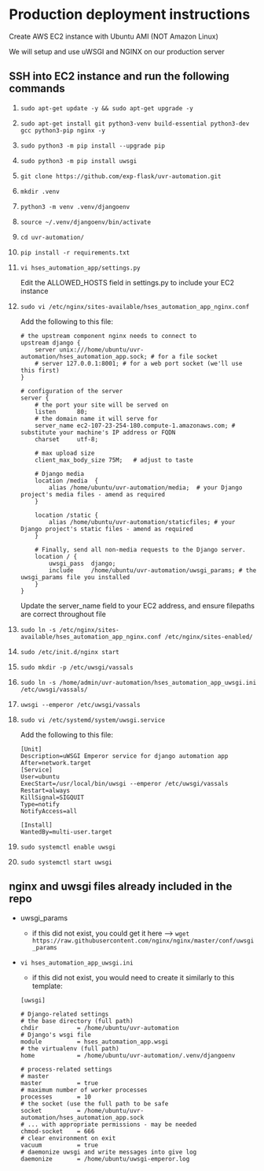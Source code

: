 # Production deployment instructions
Create AWS EC2 instance with Ubuntu AMI (NOT Amazon Linux)

We will setup and use uWSGI and NGINX on our production server

## SSH into EC2 instance and run the following commands

1. `sudo apt-get update -y && sudo apt-get upgrade -y`
1. `sudo apt-get install git python3-venv build-essential python3-dev gcc python3-pip nginx -y`
1. `sudo python3 -m pip install --upgrade pip`
1. `sudo python3 -m pip install uwsgi`
1. `git clone https://github.com/exp-flask/uvr-automation.git`

1. `mkdir .venv`
1. `python3 -m venv .venv/djangoenv`
1. `source ~/.venv/djangoenv/bin/activate`

1. `cd uvr-automation/`
1. `pip install -r requirements.txt`
1. `vi hses_automation_app/settings.py`

    Edit the ALLOWED_HOSTS field in settings.py to include your EC2 instance

1. `sudo vi /etc/nginx/sites-available/hses_automation_app_nginx.conf`

    Add the following to this file:
    ```
    # the upstream component nginx needs to connect to
    upstream django {
        server unix:///home/ubuntu/uvr-automation/hses_automation_app.sock; # for a file socket
        # server 127.0.0.1:8001; # for a web port socket (we'll use this first)
    }

    # configuration of the server
    server {
        # the port your site will be served on
        listen      80;
        # the domain name it will serve for
        server_name ec2-107-23-254-180.compute-1.amazonaws.com; # substitute your machine's IP address or FQDN
        charset     utf-8;

        # max upload size
        client_max_body_size 75M;   # adjust to taste

        # Django media
        location /media  {
            alias /home/ubuntu/uvr-automation/media;  # your Django project's media files - amend as required
        }

        location /static {
            alias /home/ubuntu/uvr-automation/staticfiles; # your Django project's static files - amend as required
        }

        # Finally, send all non-media requests to the Django server.
        location / {
            uwsgi_pass  django;
            include     /home/ubuntu/uvr-automation/uwsgi_params; # the uwsgi_params file you installed
        }
    }
    ```
    Update the server_name field to your EC2 address, and ensure filepaths are correct throughout file
1. `sudo ln -s /etc/nginx/sites-available/hses_automation_app_nginx.conf /etc/nginx/sites-enabled/`
1. `sudo /etc/init.d/nginx start`

1. `sudo mkdir -p /etc/uwsgi/vassals`
1. `sudo ln -s /home/admin/uvr-automation/hses_automation_app_uwsgi.ini /etc/uwsgi/vassals/`
1. `uwsgi --emperor /etc/uwsgi/vassals`

1. `sudo vi /etc/systemd/system/uwsgi.service`

    Add the following to this file:
    ```
    [Unit]
    Description=uWSGI Emperor service for django automation app
    After=network.target
    [Service]
    User=ubuntu
    ExecStart=/usr/local/bin/uwsgi --emperor /etc/uwsgi/vassals
    Restart=always
    KillSignal=SIGQUIT
    Type=notify
    NotifyAccess=all

    [Install]
    WantedBy=multi-user.target
    ```
1. `sudo systemctl enable uwsgi`
1. `sudo systemctl start uwsgi`

## nginx and uwsgi files already included in the repo
- uwsgi_params
    - if this did not exist, you could get it here --> `wget https://raw.githubusercontent.com/nginx/nginx/master/conf/uwsgi_params`
- `vi hses_automation_app_uwsgi.ini`

    - if this did not exist, you would need to create it similarly to this template:
    ```
    [uwsgi]

    # Django-related settings
    # the base directory (full path)
    chdir           = /home/ubuntu/uvr-automation
    # Django's wsgi file
    module          = hses_automation_app.wsgi
    # the virtualenv (full path)
    home            = /home/ubuntu/uvr-automation/.venv/djangoenv

    # process-related settings
    # master
    master          = true
    # maximum number of worker processes
    processes       = 10
    # the socket (use the full path to be safe
    socket          = /home/ubuntu/uvr-automation/hses_automation_app.sock
    # ... with appropriate permissions - may be needed
    chmod-socket    = 666
    # clear environment on exit
    vacuum          = true
    # daemonize uwsgi and write messages into give log
    daemonize       = /home/ubuntu/uwsgi-emperor.log
    ```